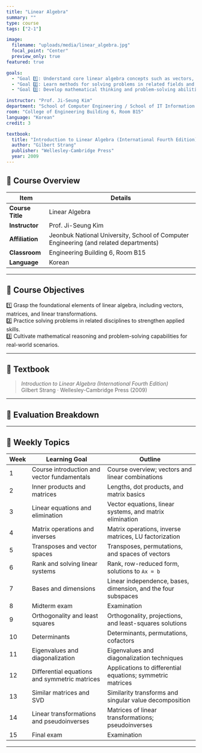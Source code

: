 ```yaml
---
title: "Linear Algebra"
summary: ""
type: course
tags: ["2-1"]

image:
  filename: "uploads/media/linear_algebra.jpg"
  focal_point: "Center"
  preview_only: true
featured: true

goals:
  - "Goal 1️⃣: Understand core linear algebra concepts such as vectors, matrices, and linear transformations."
  - "Goal 2️⃣: Learn methods for solving problems in related fields and build practical application skills."
  - "Goal 3️⃣: Develop mathematical thinking and problem-solving abilities that enable real-world applications."

instructor: "Prof. Ji-Seung Kim"
department: "School of Computer Engineering / School of IT Information Engineering / School of Computer & Artificial Intelligence, JBNU"
room: "College of Engineering Building 6, Room B15"
language: "Korean"
credit: 3

textbook:
  title: "Introduction to Linear Algebra (International Fourth Edition)"
  author: "Gilbert Strang"
  publisher: "Wellesley-Cambridge Press"
  year: 2009
---
```


<!--more-->

## 📘 Course Overview

| Item | Details |
|------|---------|
| **Course Title** | Linear Algebra |
| **Instructor** | Prof. Ji-Seung Kim |
| **Affiliation** | Jeonbuk National University, School of Computer Engineering (and related departments) |
| **Classroom** | Engineering Building 6, Room B15 |
| **Language** | Korean |

---

## 🎯 Course Objectives

1️⃣ Grasp the foundational elements of linear algebra, including vectors, matrices, and linear transformations.  
2️⃣ Practice solving problems in related disciplines to strengthen applied skills.  
3️⃣ Cultivate mathematical reasoning and problem-solving capabilities for real-world scenarios.

---

## 📖 Textbook

> *Introduction to Linear Algebra (International Fourth Edition)*  
> Gilbert Strang · Wellesley-Cambridge Press (2009)

---

## 🧮 Evaluation Breakdown

<canvas id="evaluationChart" width="400" height="400"></canvas>

<script src="https://cdn.jsdelivr.net/npm/chart.js"></script>
<script>
const ctx = document.getElementById('evaluationChart');
new Chart(ctx, {
  type: 'pie',
  data: {
    labels: ['Midterm Exam', 'Final Exam', 'Assignments', 'Attendance'],
    datasets: [{
      data: [45, 45, 10, 0],
      backgroundColor: ['#9ad0f5', '#ffb7b2', '#b5ead7', '#ffdac1'],
      borderColor: '#222',
      borderWidth: 2
    }]
  },
  options: {
    plugins: {
      legend: {
        position: 'bottom',
        labels: { color: '#ddd', font: { size: 14 } }
      }
    }
  }
});
</script>

---

## 📆 Weekly Topics

| Week | Learning Goal | Outline |
|------|---------------|---------|
| 1 | Course introduction and vector fundamentals | Course overview; vectors and linear combinations |
| 2 | Inner products and matrices | Lengths, dot products, and matrix basics |
| 3 | Linear equations and elimination | Vector equations, linear systems, and matrix elimination |
| 4 | Matrix operations and inverses | Matrix operations, inverse matrices, LU factorization |
| 5 | Transposes and vector spaces | Transposes, permutations, and spaces of vectors |
| 6 | Rank and solving linear systems | Rank, row-reduced form, solutions to `Ax = b` |
| 7 | Bases and dimensions | Linear independence, bases, dimension, and the four subspaces |
| 8 | Midterm exam | Examination |
| 9 | Orthogonality and least squares | Orthogonality, projections, and least-squares solutions |
| 10 | Determinants | Determinants, permutations, cofactors |
| 11 | Eigenvalues and diagonalization | Eigenvalues and diagonalization techniques |
| 12 | Differential equations and symmetric matrices | Applications to differential equations; symmetric matrices |
| 13 | Similar matrices and SVD | Similarity transforms and singular value decomposition |
| 14 | Linear transformations and pseudoinverses | Matrices of linear transformations; pseudoinverses |
| 15 | Final exam | Examination |

---
